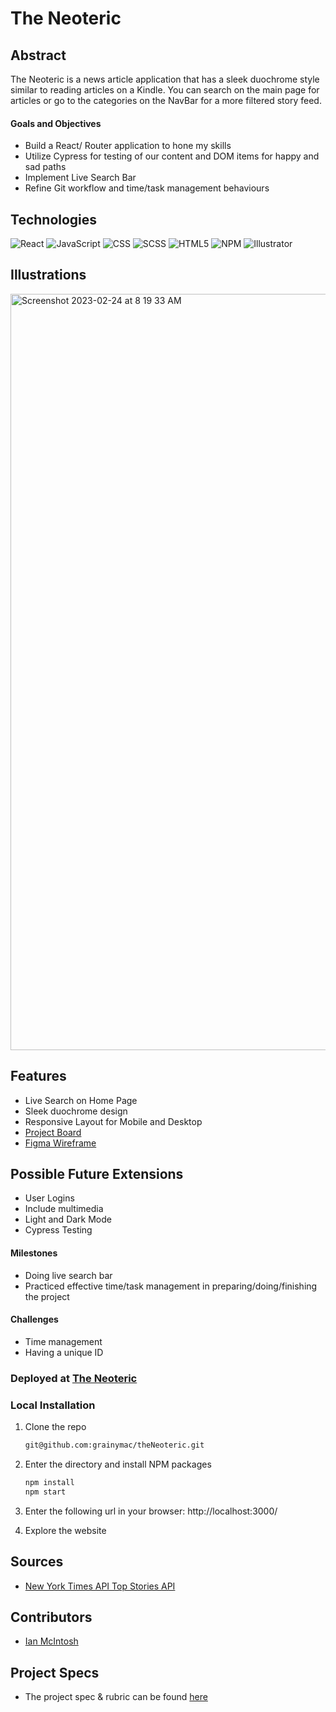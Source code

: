 # The Neoteric

## Abstract
The Neoteric is a news article application that has a sleek duochrome style similar to reading articles on a Kindle.  You can search on the main page for articles or go to the categories on the NavBar for a more filtered story feed.

#### Goals and Objectives
- Build a React/ Router application to hone my skills
- Utilize Cypress for testing of our content and DOM items for happy and sad paths
- Implement Live Search Bar
- Refine Git workflow and time/task management behaviours

## Technologies
![React][React-shield]
![JavaScript][JavaScript-shield]
![CSS][CSS-shield]
![SCSS][SCSS-shield]
![HTML5][HTML-shield]
![NPM][NPM-shield]
![Illustrator][Illustrator-shield]



## Illustrations

<img width="1210" alt="Screenshot 2023-02-24 at 8 19 33 AM" src="https://user-images.githubusercontent.com/106535343/221201636-d6980fe3-a60d-4805-ab0b-d7558f65ecf0.png">


## Features
- Live Search on Home Page 
- Sleek duochrome design
- Responsive Layout for Mobile and Desktop
- [Project Board](https://github.com/users/grainymac/projects/2/views/1)
- [Figma Wireframe](https://www.figma.com/file/xRmUFXAqkHtwEEqvkYrwgW/Untitled?node-id=0%3A1&t=UtHSmBvkO65XeTl0-0)

## Possible Future Extensions
- User Logins
- Include multimedia
- Light and Dark Mode
- Cypress Testing

#### Milestones
- Doing live search bar
- Practiced effective time/task management in preparing/doing/finishing the project

#### Challenges 
- Time management
- Having a unique ID

### Deployed at [The Neoteric]()

### Local Installation
1. Clone the repo
   ```sh
   git@github.com:grainymac/theNeoteric.git
   ```
2. Enter the directory and install NPM packages
   ```sh
   npm install
   npm start
   ``` 
3. Enter the following url in your browser: http://localhost:3000/

4. Explore the website

## Sources
  - [New York Times API Top Stories API](https://developer.nytimes.com/docs/top-stories-product/1/overview)

## Contributors
  - [Ian McIntosh](https://github.com/grainymac)

## Project Specs
  - The project spec & rubric can be found [here](https://mod4.turing.edu/projects/take_home/take_home_fe)

[React-shield]: https://img.shields.io/badge/React-20232A?style=for-the-badge&logo=react&logoColor=61DAFB
[Apollo-GraphQL-shield]: https://img.shields.io/badge/-ApolloGraphQL-311C87?style=for-the-badge&logo=apollo-graphql
[JavaScript-shield]: https://img.shields.io/badge/javascript%20-%23323330.svg?&style=for-the-badge&logo=javascript&logoColor=%23F7DF1E
[CSS-shield]: https://img.shields.io/badge/CSS3-1572B6?style=for-the-badge&logo=css3&logoColor=white
[HTML-shield]: https://img.shields.io/badge/HTML5-E34F26?style=for-the-badge&logo=html5&logoColor=white
[Cypress-shield]: https://img.shields.io/badge/-cypress-%23E5E5E5?style=for-the-badge&logo=cypress&logoColor=058a5e
[NPM-shield]: https://img.shields.io/badge/npm-CB3837?style=for-the-badge&logo=npm&logoColor=white
[Vercel-shield]: https://img.shields.io/badge/vercel-%23000000.svg?style=for-the-badge&logo=vercel&logoColor=white
[SCSS-shield]: https://img.shields.io/badge/SCSS-100000?style=for-the-badge&logo=SASS&logoColor=FFFFFF&labelColor=F87FFF&color=F87FFF
[Illustrator-shield]: https://img.shields.io/badge/Adobe_Illustrator-100000?style=for-the-badge&logo=AdobeIllustrator&logoColor=000000&labelColor=EA7101&color=EA7101
